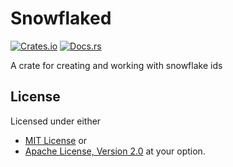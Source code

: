 # Snowflaked

[![Crates.io](https://img.shields.io/crates/v/snowflaked)](https://crates.io/crates/snowflaked)
[![Docs.rs](https://img.shields.io/docsrs/snowflaked/latest)](https://docs.rs/snowflaked)

A crate for creating and working with snowflake ids

## License

Licensed under either 
- [MIT License](https://github.com/MrGunflame/snowflaked-rs/blob/master/LICENSE-MIT)
or
- [Apache License, Version 2.0](https://github.com/MrGunflame/snowflaked-rs/blob/master/LICENSE-APACHE)
at your option.

